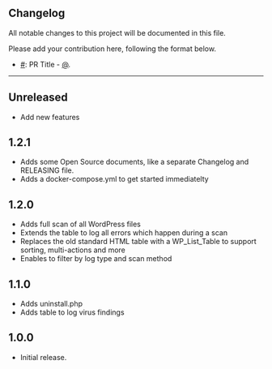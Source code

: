 ## Changelog

All notable changes to this project will be documented in this file.

Please add your contribution here, following the format below.

* [#<PR-NUMBER>](https://github.com/wieczo/wieczos-virus-scanner/pull/<PR-NUMBER>): PR Title - [@<github-username>](https://github.com/<github-username>).

---

## Unreleased

* Add new features

## 1.2.1

* Adds some Open Source documents, like a separate Changelog and RELEASING file.
* Adds a docker-compose.yml to get started immediatelty

## 1.2.0
  * Adds full scan of all WordPress files
  * Extends the table to log all errors which happen during a scan
  * Replaces the old standard HTML table with a WP_List_Table to support sorting, multi-actions and more
  * Enables to filter by log type and scan method

## 1.1.0
  * Adds uninstall.php
  * Adds table to log virus findings

## 1.0.0 

* Initial release.

